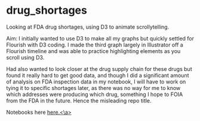 # drug_shortages
Looking at FDA drug shortages, using D3 to animate scrollytelling.

Aim: I initially wanted to use D3 to make all my graphs but quickly settled for Flourish with D3 coding. I made the third graph largely in Illustrator off a Flourish timeline and was able to practice highlighting elements as you scroll using D3. 

Had also wanted to look closer at the drug supply chain for these drugs but found it really hard to get good data, and though I did a significant amount of analysis on FDA inspection data in my notebook, I will have to work on tying it to specific shortages later, as there was no way for me to know which addresses were producing which drug, something I hope to FOIA from the FDA in the future. Hence the misleading repo title. 

Notebooks here <a href = 'https://github.com/winter-beard/drug_inspections'>here.<\a>
